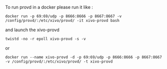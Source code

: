 To run provd in a docker please run it like :

    docker run -p 69:69/udp -p 8666:8666 -p 8667:8667 -v /config/provd/:/etc/xivo/provd/ -it xivo-provd bash

and launch the xivo-provd

    twistd -no -r epoll xivo-provd -s -v

or

    docker run --name xivo-provd -d -p 69:69/udp -p 8666:8666 -p 8667:8667 -v /config/provd/:/etc/xivo/provd/ -t xivo-provd
